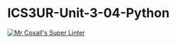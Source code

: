 # ICS3UR-Unit-3-04-Python

[![Mr Coxall's Super Linter](https://github.com/KaitlynIp64/ICS3UR-Unit-3-04-Python/workflows/Mr%20Coxall's%20Super%20Linter/badge.svg)](https://github.com/KaitlynIp64/ICS3UR-Unit-3-04-Python/actions/)
